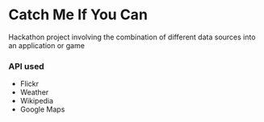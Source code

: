 # Catch Me If You Can

Hackathon project involving the combination of different data sources into an application or game

### API used
- Flickr
- Weather
- Wikipedia
- Google Maps
  

  



